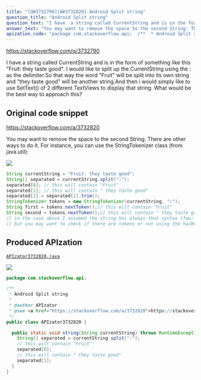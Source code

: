 ```yaml
---
title: "[Q#3732790][A#3732820] Android Split string"
question_title: "Android Split string"
question_text: "I have  a string called CurrentString and is in the form of something like this \"Fruit: they taste good\". I would like to split up the CurrentString using the : as the delimiter.So that way the word \"Fruit\" will be split into its own string and \"they taste good\" will be another string.And then i would simply like to use SetText() of 2 different TextViews to display that string. What would be the best way to approach this?"
answer_text: "You may want to remove the space to the second String: There are other ways to do it. For instance, you can use the StringTokenizer class (from java.util):"
apization_code: "package com.stackoverflow.api;  /**  * Android Split string  *  * @author APIzator  * @see <a href=\"https://stackoverflow.com/a/3732820\">https://stackoverflow.com/a/3732820</a>  */ public class APIzator3732820 {    public static void string(String currentString) throws RuntimeException {     String[] separated = currentString.split(\":\");     // this will contain \"Fruit\"     separated[0];     // this will contain \" they taste good\"     separated[1];   } }"
---
```


https://stackoverflow.com/q/3732790

I have  a string called CurrentString and is in the form of something like this
&quot;Fruit: they taste good&quot;. I would like to split up the CurrentString using the : as the delimiter.So that way the word &quot;Fruit&quot; will be split into its own string and &quot;they taste good&quot; will be another string.And then i would simply like to use SetText() of 2 different TextViews to display that string.
What would be the best way to approach this?



## Original code snippet

https://stackoverflow.com/a/3732820

You may want to remove the space to the second String:
There are other ways to do it. For instance, you can use the StringTokenizer class (from java.util):

<div class="code-logo"><img src="/stackoverflow.png" /></div>

```java
String currentString = "Fruit: they taste good";
String[] separated = currentString.split(":");
separated[0]; // this will contain "Fruit"
separated[1]; // this will contain " they taste good"
separated[1] = separated[1].trim();
StringTokenizer tokens = new StringTokenizer(currentString, ":");
String first = tokens.nextToken();// this will contain "Fruit"
String second = tokens.nextToken();// this will contain " they taste good"
// in the case above I assumed the string has always that syntax (foo: bar)
// but you may want to check if there are tokens or not using the hasMoreTokens method
```

## Produced APIzation

[`APIzator3732820.java`](https://github.com/pasqualesalza/apization-temp-data/raw/master/search/APIzator3732820.java)

<div class="code-logo"><img src="/apizator.png" /></div>

```java
package com.stackoverflow.api;

/**
 * Android Split string
 *
 * @author APIzator
 * @see <a href="https://stackoverflow.com/a/3732820">https://stackoverflow.com/a/3732820</a>
 */
public class APIzator3732820 {

  public static void string(String currentString) throws RuntimeException {
    String[] separated = currentString.split(":");
    // this will contain "Fruit"
    separated[0];
    // this will contain " they taste good"
    separated[1];
  }
}

```